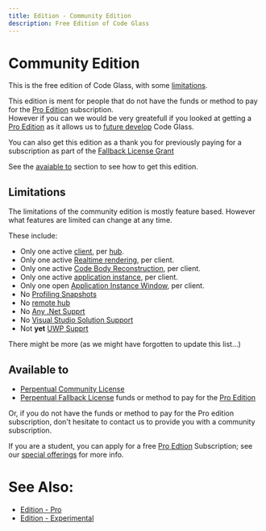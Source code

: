 ```yaml
---
title: Edition - Community Edition
description: Free Edition of Code Glass
---
```

# Community Edition
This is the free edition of Code Glass, with some [limitations](#limitations).


This edition is ment for people that do not have the funds or method to pay for the [Pro Edition](Pro.md) subscription.<br/>
However if you can we would be very greatefull if you looked at getting a [Pro Edition](Pro.md) as it allows us to [future develop](../Roadmap.md) Code Glass.

You can also get this edition as a thank you for previously paying for a subscription as part of the [Fallback License Grant](../LicenseTypes.md#fallback-license-type-requirements)


See the [avaiable to](#available-to) section to see how to get this edition.

## Limitations 
The limitations of the community edition is mostly feature based.
However what features are limited can change at any time.

These include:
- Only one active [client](../features/CodeGlassClient.md), per [hub](../features/CodeGlassHub.md).
- Only one active [Realtime rendering](../features/RealtimeRendering.md), per client.
- Only one active [Code Body Reconstruction](../features/CodeBodyReconstruction.md), per client.
- Only one active [application instance](../features/RealtimeDataCollection.md), per client.
- Only one open [Application Instance Window](../views/ApplicationInstanceDockWindow.md), per client.
- No [Profiling Snapshots](../features/ProfilingSnapshots.md)
- No [remote hub](../features/CodeGlassHub.md#remote-hub.md)
- No [Any .Net Supprt](../features/supportedruntimes.md#any-net)
- No [Visual Studio Solution Support](../features/supportedruntimes.md#visual-studio-solution.md)
- Not <b>yet</b> [UWP Supprt](../features/supportedruntimes.md#uwp)

There might be more (as we might have forgotten to update this list...)

## Available to
- [Perpentual Community License](../LicenseTypes/CommunityLicense.md)
- [Perpentual Fallback License](../LicenseTypes/FallbackLicense.md)
funds or method to pay for the [Pro Edition](Pro.md)

Or, if you do not have the funds or method to pay for the Pro edition subscription, don't hesitate to contact us to provide you with a community subscription.

If you are a student, you can apply for a free [Pro Edtion](Pro.md) Subscription; see our [special offerings](../LicenseTypes/SpecialOffers.md) for more info.

# See Also:
- [Edition - Pro](Pro.md)
- [Edition - Experimental](Experimental.md)

